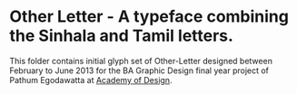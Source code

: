 Other Letter - A typeface combining the Sinhala and Tamil letters.
==================================================================


This folder contains initial glyph set of Other-Letter designed between February to June 2013 for the BA Graphic Design final year project of Pathum Egodawatta at [Academy of Design](http://www.aod.lk/).
